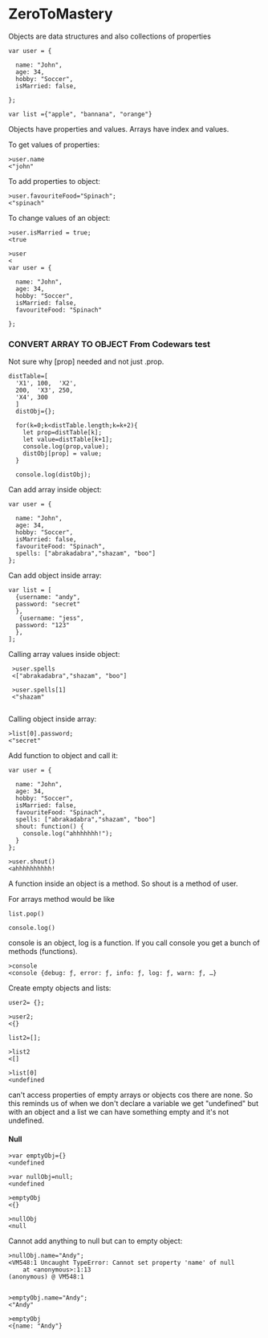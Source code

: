 # ZeroToMastery

Objects are data structures and also collections of properties

```
var user = {

  name: "John",
  age: 34,
  hobby: "Soccer",
  isMarried: false,

};

var list ={"apple", "bannana", "orange"}
```

Objects have properties and values. Arrays have index and values.

To get values of properties: 

```
>user.name
<"john"

```

To add properties to object: 

```
>user.favouriteFood="Spinach";
<"spinach"

```
To change values of an object:

```
>user.isMarried = true;
<true

>user
<
var user = {

  name: "John",
  age: 34,
  hobby: "Soccer",
  isMarried: false,
  favouriteFood: "Spinach"

};

```
### CONVERT ARRAY TO OBJECT From Codewars test ###

Not sure why [prop] needed and not just .prop. 
```
distTable=[
  'X1', 100,  'X2',
  200,  'X3', 250,
  'X4', 300
  ]
  distObj={};
  
  for(k=0;k<distTable.length;k=k+2){  
    let prop=distTable[k];
    let value=distTable[k+1];
    console.log(prop,value);
    distObj[prop] = value; 
  }
  
  console.log(distObj);
 ```
Can add array inside object:

```
var user = {

  name: "John",
  age: 34,
  hobby: "Soccer",
  isMarried: false,
  favouriteFood: "Spinach",
  spells: ["abrakadabra","shazam", "boo"]
};

```

Can add object inside array: 

```
var list = [
  {username: "andy",
  password: "secret"
  },
   {username: "jess",
  password: "123"
  },
];  

```

 Calling array values inside object: 
 
``` 
 >user.spells
 <["abrakadabra","shazam", "boo"]
 
 >user.spells[1]
 <"shazam"
 
 ```
 
 Calling object inside array: 
 
 ```
 >list[0].password;
 <"secret"

```
Add function to object and call it: 

```
var user = {

  name: "John",
  age: 34,
  hobby: "Soccer",
  isMarried: false,
  favouriteFood: "Spinach",
  spells: ["abrakadabra","shazam", "boo"]
  shout: function() {
    console.log("ahhhhhhh!");
  }
};

>user.shout()
<ahhhhhhhhhh!

```

A function inside an object is a method. So shout is a method of user. 

For arrays method would be like

```
list.pop()

console.log()
```

console is an object, log is a function. If you call console you get a bunch of methods (functions). 

```
>console
<console {debug: ƒ, error: ƒ, info: ƒ, log: ƒ, warn: ƒ, …}

```
Create empty objects and lists: 

```
user2= {};

>user2;
<{}

list2=[];

>list2
<[]

>list[0]
<undefined

```
can't access properties of empty arrays or objects cos there are none. So this reminds us of when we don't declare a variable we get "undefined" but with an object and a list we can have something empty and it's not undefined. 

#### Null ####

```
>var emptyObj={}
<undefined

>var nullObj=null;
<undefined

>emptyObj
<{}

>nullObj
<null
```

Cannot add anything to null but can to empty object: 

```
>nullObj.name="Andy";
<VM548:1 Uncaught TypeError: Cannot set property 'name' of null
    at <anonymous>:1:13
(anonymous) @ VM548:1


>emptyObj.name="Andy";
<"Andy"

>emptyObj
<{name: "Andy"}

```

